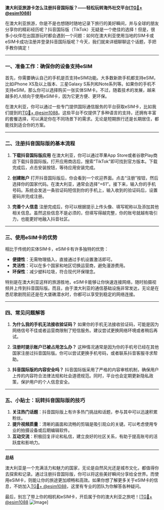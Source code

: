 **澳大利亚旅游卡怎么注册抖音国际版？——轻松玩转海外社交平台[[TG💪+ @esim1088](https://t.me/s/esim1088)]**

在澳大利亚旅游，你是不是也想随时随地记录下旅行的美好瞬间，并与全球的朋友分享你的精彩经历呢？抖音国际版（TikTok）无疑是一个绝佳的选择！但是，很多小伙伴在出国游玩时都会遇到一个问题：如何在澳大利亚使用当地的SIM卡或eSIM卡成功注册并登录抖音国际版呢？今天，我们就来详细聊聊这个话题，手把手教你搞定！

---

### 一、准备工作：确保你的设备支持eSIM

首先，你需要确认自己的手机是否支持eSIM功能。大多数新款手机都支持eSIM，比如iPhone XS及以上版本、三星Galaxy S系列和Note系列等。如果你的手机不支持eSIM，那么你可以选择购买一张实体SIM卡。不过，随着技术的发展，越来越多的人倾向于使用eSIM卡，因为它更方便、更环保。

在澳大利亚，你可以通过一些专门提供国际通信服务的平台获取eSIM卡，比如我们提到的[TG💪+ @esim1088](https://t.me/s/esim1088)。这些平台不仅提供了多种语言的支持，还拥有丰富的套餐选择，可以满足你在不同场景下的需求。无论是短期旅行还是长期居住，都能找到适合你的方案。

---

### 二、注册抖音国际版的基本流程

1. **下载抖音国际版应用**
   在澳大利亚，你可以通过苹果App Store或者谷歌Play商店下载抖音国际版。打开应用商店后，搜索“TikTok”即可找到官方版本。下载完成后，点击安装按钮，等待应用安装完成。

2. **创建账户**
   打开抖音国际版后，你会看到一个欢迎界面。点击“注册”按钮，然后选择你的国家代码。在澳大利亚，通常会选择“+61”。接下来，输入你的手机号码。系统会发送一条验证码短信到你的手机上，输入收到的验证码后，设置密码并完成注册。

3. **完善个人信息**
   注册完成后，你可以根据提示上传头像、填写昵称以及添加其他相关信息。虽然这些信息不是必须的，但填写得越完整，你的账号就越有吸引力，也能更好地融入抖音社区。

---

### 三、使用eSIM卡的优势

相比于传统的实体SIM卡，eSIM卡有许多独特的优势：

- **便捷性**：无需物理插入，直接通过手机设置激活即可。
- **灵活性**：可以在多个国家和地区切换运营商，避免漫游费用。
- **环保性**：减少塑料垃圾，符合现代环保理念。

特别是在澳大利亚这样的旅游胜地，eSIM卡能够让你快速连接网络，随时拍摄视频并上传到抖音国际版。而且，由于澳大利亚的通信基础设施非常发达，无论是在悉尼歌剧院前还是在大堡礁潜水时，你都可以享受到稳定的网络连接。

---

### 四、常见问题解答

1. **为什么我的手机无法接收验证码？**
   如果你的手机无法接收验证码，可能是因为网络信号不佳或者运营商限制了短信服务。建议尝试更换网络环境或者稍后再试。

2. **注册时提示账户已被占用怎么办？**
   这种情况通常是因为你的手机号已经在其他国家注册过抖音国际版。你可以尝试更换手机号码，或者联系抖音客服寻求帮助。

3. **抖音国际版的内容安全吗？**
   抖音国际版采用了严格的内容审核机制，确保用户上传的内容符合法律法规和社会道德规范。同时，平台也会定期更新隐私政策，保护用户的个人信息安全。

---

### 五、小贴士：玩转抖音国际版的技巧

1. **关注热门话题**：抖音国际版上有许多热门挑战和话题，参与其中可以迅速积累粉丝。
2. **提升视频质量**：清晰的画面和流畅的剪辑是吸引观众的关键。可以考虑使用专业的拍摄设备或后期编辑软件。
3. **互动交流**：积极回复评论和私信，建立良好的社区关系，有助于提高账号的活跃度和影响力。

---

**总结**

澳大利亚是一个充满活力和魅力的国家，无论是自然风光还是城市文化，都值得你去探索和记录。通过注册抖音国际版，你可以将这些美好瞬间分享给全世界。而使用eSIM卡，则能让你的旅途更加顺畅和高效。如果你想了解更多关于eSIM卡的信息，不妨加入[TG💪+ @esim1088](https://t.me/s/esim1088)，这里有专业的团队为你解答各种疑问。

最后，别忘了带上你的相机和eSIM卡，开启属于你的澳大利亚之旅吧！[[TG💪+ @esim1088](https://t.me/s/esim1088) ![Image](https://i.postimg.cc/4NQfJmqS/Snipaste-2025-05-13-00-14-12.png)]